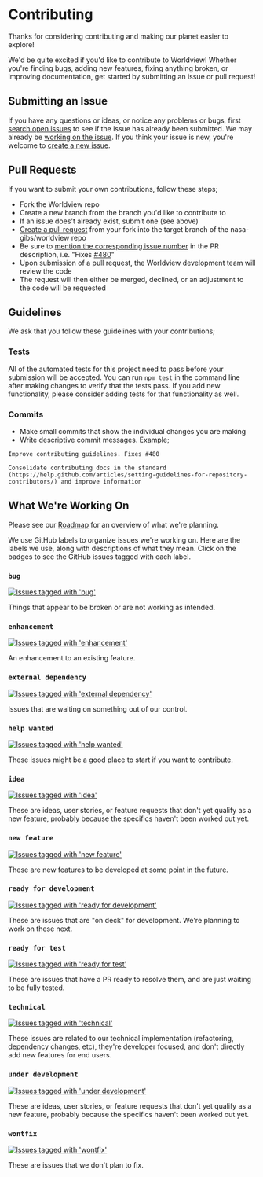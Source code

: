 # Contributing

Thanks for considering contributing and making our planet easier to explore!

We'd be quite excited if you'd like to contribute to Worldview! Whether you're finding bugs, adding new features, fixing anything broken, or improving documentation, get started by submitting an issue or pull request!

## Submitting an Issue

If you have any questions or ideas, or notice any problems or bugs, first [search open issues](https://github.com/nasa-gibs/worldview/issues) to see if the issue has already been submitted. We may already be [working on the issue](#what-were-working-on). If you think your issue is new, you're welcome to [create a new issue](https://github.com/nasa-gibs/worldview/issues/new).

## Pull Requests

If you want to submit your own contributions, follow these steps;

* Fork the Worldview repo
* Create a new branch from the branch you'd like to contribute to
* If an issue does't already exist, submit one (see above)
* [Create a pull request](https://help.github.com/articles/creating-a-pull-request/) from your fork into the target branch of the nasa-gibs/worldview repo
* Be sure to [mention the corresponding issue number](https://help.github.com/articles/closing-issues-using-keywords/) in the PR description, i.e. "Fixes [#480](https://github.com/nasa-gibs/worldview/issues/480)"
* Upon submission of a pull request, the Worldview development team will review the code
* The request will then either be merged, declined, or an adjustment to the code will be requested

## Guidelines

We ask that you follow these guidelines with your contributions;

### Tests

All of the automated tests for this project need to pass before your submission will be accepted. You can run `npm test` in the command line after making changes to verify that the tests pass. If you add new functionality, please consider adding tests for that functionality as well.

### Commits

* Make small commits that show the individual changes you are making
* Write descriptive commit messages. Example;

```
Improve contributing guidelines. Fixes #480

Consolidate contributing docs in the standard  (https://help.github.com/articles/setting-guidelines-for-repository-contributors/) and improve information
```

## What We're Working On

Please see our [Roadmap](https://github.com/nasa-gibs/worldview/wiki/Worldview-Roadmap) for an overview of what we're planning.

We use GitHub labels to organize issues we're working on. Here are the labels we use, along with descriptions of what they mean. Click on the badges to see the GitHub issues tagged with each label.

### `bug`

[![Issues tagged with 'bug'](https://img.shields.io/github/issues-raw/nasa-gibs/worldview/bug.svg)](https://github.com/nasa-gibs/worldview/issues?q=is%3Aopen+is%3Aissue+label%3Abug)

Things that appear to be broken or are not working as intended.

### `enhancement`

[![Issues tagged with 'enhancement' ](https://img.shields.io/github/issues-raw/nasa-gibs/worldview/enhancement.svg)](https://github.com/nasa-gibs/worldview/issues?q=is%3Aopen+is%3Aissue+label%3Aenhancement)

An enhancement to an existing feature.

### `external dependency`

[![Issues tagged with 'external dependency'](https://img.shields.io/github/issues-raw/nasa-gibs/worldview/external%20dependency.svg)](https://github.com/nasa-gibs/worldview/issues?q=is%3Aopen+is%3Aissue+label%3Aexternal%20dependency)

Issues that are waiting on something out of our control.

### `help wanted`

[![Issues tagged with 'help wanted'](https://img.shields.io/github/issues-raw/nasa-gibs/worldview/help%20wanted.svg)](https://github.com/nasa-gibs/worldview/issues?q=is%3Aopen+is%3Aissue+label%3Ahelp%20wanted)

These issues might be a good place to start if you want to contribute.

### `idea`

[![Issues tagged with 'idea'](https://img.shields.io/github/issues-raw/nasa-gibs/worldview/idea.svg)](https://github.com/nasa-gibs/worldview/issues?q=is%3Aopen+is%3Aissue+label%3Aidea)

These are ideas, user stories, or feature requests that don't yet qualify as a new feature, probably because the specifics haven't been worked out yet.

### `new feature`

[![Issues tagged with 'new feature'](https://img.shields.io/github/issues-raw/nasa-gibs/worldview/new%20feature.svg)](https://github.com/nasa-gibs/worldview/issues?q=is%3Aopen+is%3Aissue+label%3Anew%20feature)

These are new features to be developed at some point in the future.

### `ready for development`

[![Issues tagged with 'ready for development'](https://img.shields.io/github/issues-raw/nasa-gibs/worldview/ready%20for%20development.svg)](https://github.com/nasa-gibs/worldview/issues?q=is%3Aopen+is%3Aissue+label%3Aready%20for%20development)

These are issues that are "on deck" for development. We're planning to work on these next.

### `ready for test`

[![Issues tagged with 'ready for test'](https://img.shields.io/github/issues-raw/nasa-gibs/worldview/ready%20for%20test.svg)](https://github.com/nasa-gibs/worldview/issues?q=is%3Aopen+is%3Aissue+label%3Aready%20for%20test)

These are issues that have a PR ready to resolve them, and are just waiting to be fully tested.

### `technical`

[![Issues tagged with 'technical'](https://img.shields.io/github/issues-raw/nasa-gibs/worldview/technical.svg)](https://github.com/nasa-gibs/worldview/issues?q=is%3Aopen+is%3Aissue+label%3Atechnical)

These issues are related to our technical implementation (refactoring, dependency changes, etc), they're developer focused, and don't directly add new features for end users.

### `under development`

[![Issues tagged with 'under development'](https://img.shields.io/github/issues-raw/nasa-gibs/worldview/under%20development.svg)](https://github.com/nasa-gibs/worldview/issues?q=is%3Aopen+is%3Aissue+label%3Aunder%20development)

These are ideas, user stories, or feature requests that don't yet qualify as a new feature, probably because the specifics haven't been worked out yet.

### `wontfix`

[![Issues tagged with 'wontfix'](https://img.shields.io/github/issues-raw/nasa-gibs/worldview/wontfix.svg)](https://github.com/nasa-gibs/worldview/issues?q=is%3Aopen+is%3Aissue+label%3Awontfix)

These are issues that we don't plan to fix.
